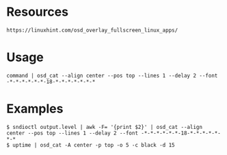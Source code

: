 # Resources
```text
https://linuxhint.com/osd_overlay_fullscreen_linux_apps/
```

# Usage
```text
command | osd_cat --align center --pos top --lines 1 --delay 2 --font -*-*-*-*-*-*-18-*-*-*-*-*-*-*
```

# Examples
```shell
$ sndioctl output.level | awk -F= '{print $2}' | osd_cat --align center --pos top --lines 1 --delay 2 --font -*-*-*-*-*-*-18-*-*-*-*-*-*-*
$ uptime | osd_cat -A center -p top -o 5 -c black -d 15
```
